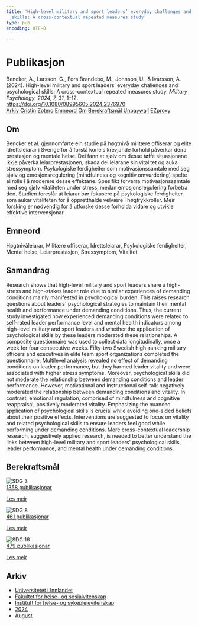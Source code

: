 ```yaml
---
title: 'High-level military and sport leaders’ everyday challenges and psychological
  skills: A cross-contextual repeated measures study'
type: pub
encoding: UTF-8

---
```

<h1>Publikasjon</h1>
<article id="csl-bib-container-TA43F2U5" class="csl-bib-container">
  <div class="csl-bib-body"> <div class="csl-entry">Bencker, A., Larsson, G., Fors Brandebo, M., Johnson, U., &#38; Ivarsson, A. (2024). High-level military and sport leaders’ everyday challenges and psychological skills: A cross-contextual repeated measures study. <i>Military Psychology</i>, <i>2024, 7, 31</i>, 1–12. <a href="https://doi.org/10.1080/08995605.2024.2376970">https://doi.org/10.1080/08995605.2024.2376970</a></div> </div>
  <div class="csl-bib-buttons">
    <a href="#taxonomy-article-TA43F2U5" alt="archive" class="csl-bib-button">Arkiv</a>
    <a href="https://app.cristin.no/results/show.jsf?id=2287746" alt="Cristin" class="csl-bib-button">Cristin</a>
    <a href="http://zotero.org/groups/5881554/items/TA43F2U5" alt="Zotero" class="csl-bib-button">Zotero</a>
    <a href="#keywords-article-TA43F2U5" alt="keywords" class="csl-bib-button">Emneord</a>
    <a href="#about-article-TA43F2U5" alt="about_pub" class="csl-bib-button">Om</a>
    <a href="#sdg-article-TA43F2U5" alt="sdg" class="csl-bib-button">Berekraftsmål</a>
    <a href="https://doi.org/10.1080/08995605.2024.2376970" alt="Unpaywall" class="csl-bib-button">Unpaywall</a>
    <a href="https://doi.org/10.1080/08995605.2024.2376970" alt="EZproxy" class="csl-bib-button">EZproxy</a>
  </div>
  <div id="csl-bib-meta-container-TA43F2U5"></div>
</article>
<div id="csl-bib-meta-TA43F2U5" class="csl-bib-meta">
  <article id="about-article-TA43F2U5" class="about_pub-article">
    <h1>Om</h1>
    Bencker et al. gjennomførte ein studie på høgtnivå militære offiserar og elite idrettsleiarar i Sverige for å forstå korleis krevjande forhold påverkar deira prestasjon og mentale helse. Dei fann at sjølv om desse tøffe situasjonane ikkje påverka leiarprestasjonen, skada dei leiarane sin vitalitet og auka stressymptom. Psykologiske ferdigheiter som motivasjonssamtale med seg sjølv og emosjonsregulering (mindfulness og kognitiv omvurdering) spelte ei rolle i å moderere desse effektane. Spesifikt forverra motivasjonssamtale med seg sjølv vitaliteten under stress, medan emosjonsregulering forbetra den. Studien foreslår at leiarar bør fokusere på psykologiske ferdigheiter som aukar vitaliteten for å oppretthalde velvære i høgtrykkroller. Meir forsking er nødvendig for å utforske desse forholda vidare og utvikle effektive intervensjonar.
  </article>
  <article id="keywords-article-TA43F2U5" class="keywords-article">
    <h1>Emneord</h1>
    Høgtnivåleiarar, Militære offiserar, Idrettsleiarar, Psykologiske ferdigheiter, Mental helse, Leiarprestasjon, Stressymptom, Vitalitet
  </article>
  <article id="abstract-article-TA43F2U5" class="abstract-article">
    <h1>Samandrag</h1>
    Research shows that high-level military and sport leaders share a high-stress and high-stakes leader role due to similar experiences of demanding conditions mainly manifested in psychological burden. This raises research questions about leaders' psychological strategies to maintain their mental health and performance under demanding conditions. Thus, the current study investigated how experienced demanding conditions were related to self-rated leader performance level and mental health indicators among high-level military and sport leaders and whether the application of psychological skills by these leaders moderated these relationships. A composite questionnaire was used to collect data longitudinally, once a week for four consecutive weeks. Fifty-two Swedish high-ranking military officers and executives in elite team sport organizations completed the questionnaire. Multilevel analysis revealed no effect of demanding conditions on leader performance, but they harmed leader vitality and were associated with higher stress symptoms. Moreover, psychological skills did not moderate the relationship between demanding conditions and leader performance. However, motivational and instructional self-talk negatively moderated the relationship between demanding conditions and vitality. In contrast, emotional regulation, comprised of mindfulness and cognitive reappraisal, positively moderated vitality. Emphasizing the nuanced application of psychological skills is crucial while avoiding one-sided beliefs about their positive effects. Interventions are suggested to focus on vitality and related psychological skills to ensure leaders feel good while performing under demanding conditions. More cross-contextual leadership research, suggestively applied research, is needed to better understand the links between high-level military and sport leaders' psychological skills, leader performance, and mental health under demanding conditions.
  </article>
  <article id="sdg-article-TA43F2U5" class="sdg-article">
    <h1>Berekraftsmål</h1>
    <div class="sdg-container"><div id="sdg3" class="sdg">
        <img src="{{< params subfolder >}}images/sdg/sdg03_nn.png" class="image" alt="SDG 3">
        <div class="sdg-overlay">
          <a href="{{< params subfolder >}}nn/archive/?sdg=3#archive" class="sdg-publication-count"><span>1358</span> publikasjonar</a>
          <p><a href="https://fn.no/om-fn/fns-baerekraftsmaal/god-helse-og-livskvalitet?lang=nno-NO" class="sdg-read-more">Les meir</a></p>
        </div>
      </div> <div id="sdg8" class="sdg">
        <img src="{{< params subfolder >}}images/sdg/sdg08_nn.png" class="image" alt="SDG 8">
        <div class="sdg-overlay">
          <a href="{{< params subfolder >}}nn/archive/?sdg=8#archive" class="sdg-publication-count"><span>461</span> publikasjonar</a>
          <p><a href="https://fn.no/om-fn/fns-baerekraftsmaal/anstendig-arbeid-og-oekonomisk-vekst?lang=nno-NO" class="sdg-read-more">Les meir</a></p>
        </div>
      </div> <div id="sdg16" class="sdg">
        <img src="{{< params subfolder >}}images/sdg/sdg16_nn.png" class="image" alt="SDG 16">
        <div class="sdg-overlay">
          <a href="{{< params subfolder >}}nn/archive/?sdg=16#archive" class="sdg-publication-count"><span>479</span> publikasjonar</a>
          <p><a href="https://fn.no/om-fn/fns-baerekraftsmaal/fred-rettferdighet-og-velfungerende-institusjoner?lang=nno-NO" class="sdg-read-more">Les meir</a></p>
        </div>
      </div></div>
  </article>
  <article id="taxonomy-article-TA43F2U5" class="taxonomy-article">
    <h1>Arkiv</h1>
    <ul>
      <li><a href="{{< params subfolder >}}nn/archive/?key=3DCRN523">Universitetet i Innlandet</a></li>
      <li><a href="{{< params subfolder >}}nn/archive/?key=IDKFS3MX">Fakultet for helse- og sosialvitenskap</a></li>
      <li><a href="{{< params subfolder >}}nn/archive/?key=GTV4ECMZ">Institutt for helse- og sykepleievitenskap</a></li>
      <li><a href="{{< params subfolder >}}nn/archive/?key=KNN5LNR7">2024</a></li>
      <li><a href="{{< params subfolder >}}nn/archive/?key=FCJW3XNS">August</a></li>
    </ul>
  </article>
</div>
